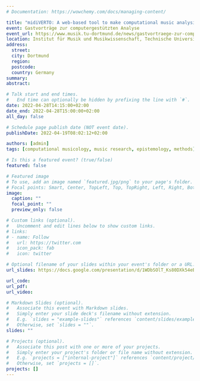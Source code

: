 ```yaml
---
# Documentation: https://wowchemy.com/docs/managing-content/

title: "midiVERTO: A web-based tool to make computational music analysis more accessible"
event: Gastvorträge zur computergestützten Analyse
event_url: https://www.musik.tu-dortmund.de/news/gastvortraege-zur-computergestuetzten-analyse/
location: Institut für Musik und Musikwissenschaft, Technische Universität Dortmund
address:
  street:
  city: Dortmund
  region:
  postcode:
  country: Germany
summary:
abstract:

# Talk start and end times.
#   End time can optionally be hidden by prefixing the line with `#`.
date: 2022-04-28T14:15:00+02:00
date_end: 2022-04-28T15:00:00+02:00
all_day: false

# Schedule page publish date (NOT event date).
publishDate: 2022-04-19T08:02:12+02:00

authors: [admin]
tags: [computational musicology, music research, epistemology, methods]

# Is this a featured event? (true/false)
featured: false

# Featured image
# To use, add an image named `featured.jpg/png` to your page's folder. 
# Focal points: Smart, Center, TopLeft, Top, TopRight, Left, Right, BottomLeft, Bottom, BottomRight.
image:
  caption: ""
  focal_point: ""
  preview_only: false

# Custom links (optional).
#   Uncomment and edit lines below to show custom links.
# links:
# - name: Follow
#   url: https://twitter.com
#   icon_pack: fab
#   icon: twitter

# Optional filename of your slides within your event's folder or a URL.
url_slides: https://docs.google.com/presentation/d/1WDbSOlT_Ks80DXk54eBmu3s1KY9ReTTaKjRLyJ_Cq0k/edit?usp=sharing

url_code:
url_pdf:
url_video:

# Markdown Slides (optional).
#   Associate this event with Markdown slides.
#   Simply enter your slide deck's filename without extension.
#   E.g. `slides = "example-slides"` references `content/slides/example-slides.md`.
#   Otherwise, set `slides = ""`.
slides: ""

# Projects (optional).
#   Associate this post with one or more of your projects.
#   Simply enter your project's folder or file name without extension.
#   E.g. `projects = ["internal-project"]` references `content/project/deep-learning/index.md`.
#   Otherwise, set `projects = []`.
projects: []
---
```

